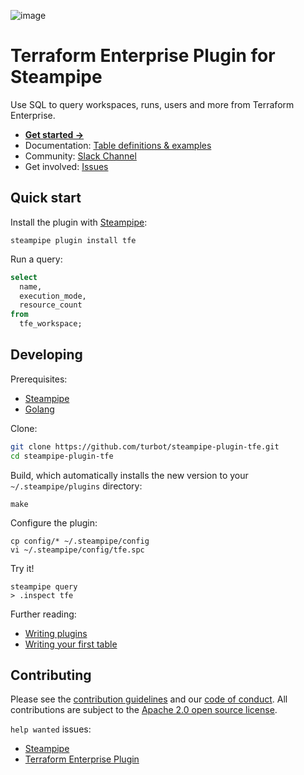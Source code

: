 ![image](https://hub.steampipe.io/images/plugins/turbot/tfe-social-graphic.png)

# Terraform Enterprise Plugin for Steampipe

Use SQL to query workspaces, runs, users and more from Terraform Enterprise.

- **[Get started →](https://hub.steampipe.io/plugins/turbot/tfe)**
- Documentation: [Table definitions & examples](https://hub.steampipe.io/plugins/turbot/tfe/tables)
- Community: [Slack Channel](https://join.slack.com/t/steampipe/shared_invite/zt-oij778tv-lYyRTWOTMQYBVAbtPSWs3g)
- Get involved: [Issues](https://github.com/turbot/steampipe-plugin-tfe/issues)

## Quick start

Install the plugin with [Steampipe](https://steampipe.io):

```shell
steampipe plugin install tfe
```

Run a query:

```sql
select
  name,
  execution_mode,
  resource_count
from
  tfe_workspace;
```

## Developing

Prerequisites:

- [Steampipe](https://steampipe.io/downloads)
- [Golang](https://golang.org/doc/install)

Clone:

```sh
git clone https://github.com/turbot/steampipe-plugin-tfe.git
cd steampipe-plugin-tfe
```

Build, which automatically installs the new version to your `~/.steampipe/plugins` directory:

```
make
```

Configure the plugin:

```
cp config/* ~/.steampipe/config
vi ~/.steampipe/config/tfe.spc
```

Try it!

```
steampipe query
> .inspect tfe
```

Further reading:

- [Writing plugins](https://steampipe.io/docs/develop/writing-plugins)
- [Writing your first table](https://steampipe.io/docs/develop/writing-your-first-table)

## Contributing

Please see the [contribution guidelines](https://github.com/turbot/steampipe/blob/main/CONTRIBUTING.md) and our [code of conduct](https://github.com/turbot/steampipe/blob/main/CODE_OF_CONDUCT.md). All contributions are subject to the [Apache 2.0 open source license](https://github.com/turbot/steampipe-plugin-tfe/blob/main/LICENSE).

`help wanted` issues:

- [Steampipe](https://github.com/turbot/steampipe/labels/help%20wanted)
- [Terraform Enterprise Plugin](https://github.com/turbot/steampipe-plugin-tfe/labels/help%20wanted)
